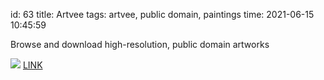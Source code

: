 id: 63
title: Artvee
tags: artvee, public domain, paintings
time: 2021-06-15 10:45:59

Browse and download high-resolution, public domain artworks

![](http://localhost/bkmks_fotos/pics/124)
[LINK](https://artvee.com/)